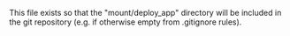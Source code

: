 This file exists so that the "mount/deploy_app" directory will be included in the git repository (e.g. if otherwise empty from .gitignore rules).
